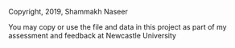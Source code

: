 Copyright, 2019, Shammakh Naseer

You may copy or use the file and data in this project as part of my assessment and feedback at Newcastle University
